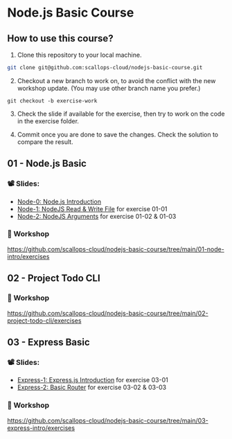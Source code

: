 # Node.js Basic Course

## How to use this course?

1. Clone this repository to your local machine.

```sh
git clone git@github.com:scallops-cloud/nodejs-basic-course.git
```

2. Checkout a new branch to work on, to avoid the conflict with the new workshop update. (You may use other branch name you prefer.)

```
git checkout -b exercise-work
```

3. Check the slide if available for the exercise, then try to work on the code in the exercise folder.

4. Commit once you are done to save the changes. Check the solution to compare the result.

## 01 - Node.js Basic

### 📽️ Slides:

- [Node-0: Node.js Introduction](https://snappify.com/view/521817e9-e344-47f0-a84b-1bfd6f7803c5)
- [Node-1: NodeJS Read & Write File](https://snappify.com/view/c9044b04-2c4a-44cd-aff3-817ed80fc66f) for exercise 01-01
- [Node-2: NodeJS Arguments](https://snappify.com/view/2e732ca7-cf84-437a-ba03-103e3b51ca48) for exercise 01-02 & 01-03

### 🧪 Workshop

https://github.com/scallops-cloud/nodejs-basic-course/tree/main/01-node-intro/exercises

## 02 - Project Todo CLI

### 🧪 Workshop

https://github.com/scallops-cloud/nodejs-basic-course/tree/main/02-project-todo-cli/exercises

## 03 - Express Basic

### 📽️ Slides:

- [Express-1: Express.js Introduction](https://snappify.com/view/9cfd2202-f570-47c8-ba11-a5126a5ce2a6) for exercise 03-01
- [Express-2: Basic Router](https://snappify.com/view/9a91cd83-009a-4501-8d94-7635874a267a) for exercise 03-02 & 03-03

### 🧪 Workshop

https://github.com/scallops-cloud/nodejs-basic-course/tree/main/03-express-intro/exercises
